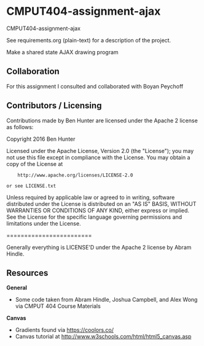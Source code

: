 CMPUT404-assignment-ajax
==============================

CMPUT404-assignment-ajax

See requirements.org (plain-text) for a description of the project.

Make a shared state AJAX drawing program


Collaboration
----------------------------------------------

For this assignment I consulted and collaborated with Boyan Peychoff  




Contributors / Licensing
----------------------------------------------

Contributions made by Ben Hunter are licensed under the Apache 2 license as follows:

   Copyright 2016 Ben Hunter

   Licensed under the Apache License, Version 2.0 (the "License");
   you may not use this file except in compliance with the License.
   You may obtain a copy of the License at

       	http://www.apache.org/licenses/LICENSE-2.0
	   
	or see LICENSE.txt

   Unless required by applicable law or agreed to in writing, software
   distributed under the License is distributed on an "AS IS" BASIS,
   WITHOUT WARRANTIES OR CONDITIONS OF ANY KIND, either express or implied.
   See the License for the specific language governing permissions and
   limitations under the License.

========================

Generally everything is LICENSE'D under the Apache 2 license by Abram Hindle.

Resources
--------------------------------------
**General**
  * Some code taken from Abram Hindle, Joshua Campbell, and Alex Wong via CMPUT 404 Course Materials

**Canvas**
  * Gradients found via https://coolors.co/
  * Canvas tutorial at http://www.w3schools.com/html/html5_canvas.asp
